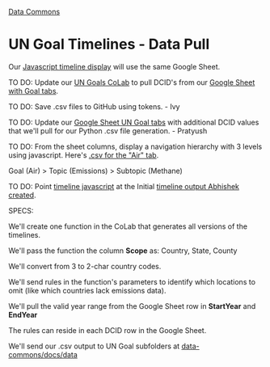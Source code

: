 [Data Commons](../)

# UN Goal Timelines - Data Pull

Our [Javascript timeline display](/data-pipeline/timelines/earthscape/datacommons.html#country=IN,CN,US) will use the same Google Sheet.

TO DO: Update our [UN Goals CoLab](https://colab.research.google.com/drive/1riRnKUGNGkJZOU6qJoznAxjySInQjnFQ?usp=sharing) to pull DCID's from our [Google Sheet with Goal tabs](https://docs.google.com/spreadsheets/d/1IGyvcMV5wkGaIWM5dyB-vQIXXZFJUMV3WRf_UmyLkRk/edit?usp=sharing).

TO DO: Save .csv files to GitHub using tokens. - Ivy
<!--
[Our Run Models Colab](https://colab.research.google.com/drive/1zu0WcCiIJ5X3iN1Hd1KSW4dGn0JuodB8?usp=sharing#scrollTo=Z12cWU4y09on) already includes a process for saving CSV files to GitHub. The relevant part happens around saving the integrated dataset to the repo.
-->

<!--
Abhishek L may also have .ipynb files that generate .csv files locally. The output .csv could be sent to a fork of [data-commons](https://github.com/ModelEarth/data-commons) in a folder added at data-common/docs/data.
-->

TO DO: Update our [Google Sheet UN Goal tabs](https://docs.google.com/spreadsheets/d/1IGyvcMV5wkGaIWM5dyB-vQIXXZFJUMV3WRf_UmyLkRk/edit?usp=sharing) with additional DCID values that we'll pull for our Python .csv file generation. - Pratyush 

<!--
TO DO: Also update our [Data Commons Timelines CoLab](https://colab.research.google.com/drive/1PF8wojIOHxDCdmadsAdkpHnb-An1ymEh?usp=sharing)
-->

TO DO: From the sheet columns, display a navigation hierarchy with 3 levels using javascript. Here's [.csv for the "Air" tab](https://docs.google.com/spreadsheets/d/1IGyvcMV5wkGaIWM5dyB-vQIXXZFJUMV3WRf_UmyLkRk/pub?gid=0&single=true&output=csv).  

Goal (Air) > Topic (Emissions) > Subtopic (Methane)


TO DO: Point [timeline javascript](/data-pipeline/timelines/earthscape/datacommons.html#country=IN,CN,US) at the Initial [timeline output Abhishek created](https://github.com/ModelEarth/community-data/blob/master/locations/datacommons/Country.csv).

SPECS:

We'll create one function in the CoLab that generates all versions of the timelines.

We'll pass the function the column **Scope** as: Country, State, County

We'll convert from 3 to 2-char country codes.

We'll send rules in the function's parameters to identify which locations to omit (like which countries lack emissions data).

We'll pull the valid year range from the Google Sheet row in **StartYear** and **EndYear**

The rules can reside in each DCID row in the Google Sheet.


We'll send our .csv output to UN Goal subfolders at [data-commons/docs/data](https://github.com/ModelEarth/data-commons/tree/main/docs/data)

